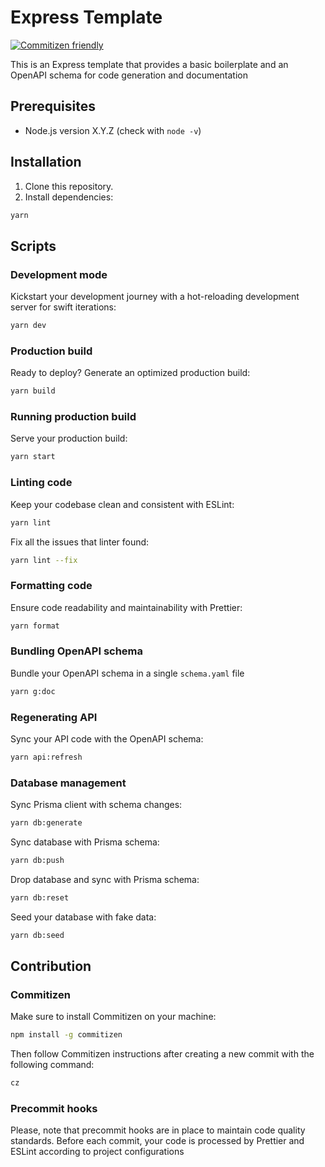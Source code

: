 # Express Template

[![Commitizen friendly](https://img.shields.io/badge/commitizen-friendly-brightgreen.svg)](http://commitizen.github.io/cz-cli/)

This is an Express template that provides a basic boilerplate and an OpenAPI schema for code generation and documentation

## Prerequisites

- Node.js version X.Y.Z (check with `node -v`)

## Installation

1. Clone this repository.
2. Install dependencies:

```bash
yarn
```

## Scripts

### Development mode

Kickstart your development journey with a hot-reloading development server for swift iterations:

```bash
yarn dev
```

### Production build

Ready to deploy? Generate an optimized production build:

```bash
yarn build
```

### Running production build

Serve your production build:

```bash
yarn start
```

### Linting code

Keep your codebase clean and consistent with ESLint:

```bash
yarn lint
```

Fix all the issues that linter found:

```bash
yarn lint --fix
```

### Formatting code

Ensure code readability and maintainability with Prettier:

```bash
yarn format
```

### Bundling OpenAPI schema

Bundle your OpenAPI schema in a single `schema.yaml` file

```bash
yarn g:doc
```

### Regenerating API

Sync your API code with the OpenAPI schema:

```bash
yarn api:refresh
```

### Database management

Sync Prisma client with schema changes:

```bash
yarn db:generate
```

Sync database with Prisma schema:

```bash
yarn db:push
```

Drop database and sync with Prisma schema:

```bash
yarn db:reset
```

Seed your database with fake data:

```bash
yarn db:seed
```

## Contribution

### Commitizen

Make sure to install Commitizen on your machine:

```bash
npm install -g commitizen
```

Then follow Commitizen instructions after creating a new commit with the following command:

```bash
cz
```

### Precommit hooks

Please, note that precommit hooks are in place to maintain code quality standards. Before each commit, your code is processed by Prettier and ESLint according to project configurations
